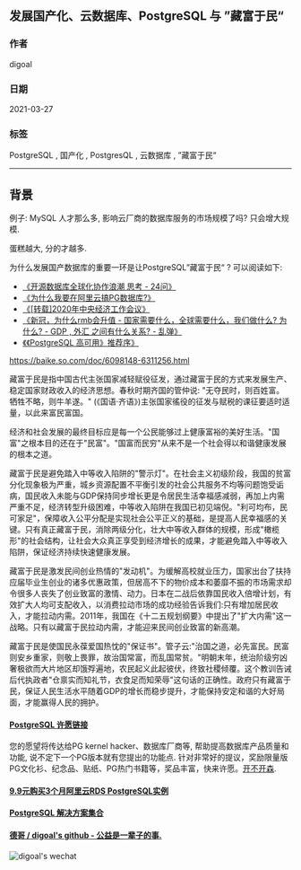 ## 发展国产化、云数据库、PostgreSQL 与 ”藏富于民“   
    
### 作者    
digoal    
    
### 日期    
2021-03-27     
    
### 标签    
PostgreSQL , 国产化 , PostgresQL , 云数据库 , ”藏富于民“   
    
----    
    
## 背景    
例子: MySQL 人才那么多, 影响云厂商的数据库服务的市场规模了吗? 只会增大规模.    
  
蛋糕越大, 分的才越多.  
  
为什么发展国产数据库的重要一环是让PostgreSQL”藏富于民“ ? 可以阅读如下:      
  
- [《开源数据库全球化协作浪潮 思考 - 24问》](../202101/20210120_02.md)        
- [《为什么我要在阿里云搞PG数据库?》](../202103/20210319_04.md)    
- [《[转载]2020年中央经济工作会议》](../202012/20201230_01.md)    
- [《新冠，为什么rmb会升值 - 国家需要什么，全球需要什么，我们做什么? 为什么? - GDP , 外汇 之间有什么关系?  - 乱弹》](../202101/20210118_04.md)    
- [《《PostgreSQL 高可用》推荐序》](../202103/20210327_04.md)    
   
https://baike.so.com/doc/6098148-6311256.html  
  
藏富于民是指中国古代主张国家减轻赋役征发，通过藏富于民的方式来发展生产、稳定国家财政收入的经济思想。春秋时期齐国的管仲说: "无夺民时，则百姓富。牺牲不略，则牛羊遂。" (《国语·齐语》)主张国家徭役的征发与赋税的课征要适时适量，以此来富民富国。  
  
经济和社会发展的最终目标应是每一个公民能够过上健康富裕的美好生活。"国富"之根本目的还在于"民富"。"国富而民穷"从来不是一个社会得以和谐健康发展的根本之道。  
  
藏富于民是避免踏入中等收入陷阱的"警示灯"。在社会主义初级阶段，我国的贫富分化现象极为严重，城乡资源配置不平衡引发的社会公共服务不均等问题饱受诟病，国民收入未能与GDP保持同步增长更是令居民生活幸福感减弱，再加上内需严重不足，经济转型升级困难，中等收入陷阱在我国已初见端倪。"利可均布，民可家足"，保障收入公平分配是实现社会公平正义的基础，是提高人民幸福感的关键。只有真正藏富于民，消除两级分化，壮大中等收入群体的规模，形成"橄榄形"的社会结构，让社会大众真正享受到经济增长的成果，才能避免踏入中等收入陷阱，保证经济持续快速健康发展。  
  
藏富于民是激发民间创业热情的"发动机"。为缓解高校就业压力，国家出台了扶持应届毕业生创业的诸多优惠政策，但居高不下的物价成本和萎靡不振的市场需求却令很多人丧失了创业致富的激情、动力。日本在二战后依靠国民收入倍增计划，有效扩大人均可支配收入，以消费拉动市场的成功经验告诉我们:只有增加居民收入，才能拉动内需。2011年，我国在《十二五规划纲要》中提出了"扩大内需"这一战略。只有以藏富于民拉动内需，才能迎来民间创业致富的新高潮。  
  
藏富于民是使国民永葆爱国热忱的"保证书"。管子云:"治国之道，必先富民。民富则安乡重家，则敬上畏罪，故治国常富，而乱国常贫。"明朝末年，统治阶级穷凶奢极欲而大片地区却饿殍遍地，农民起义此起彼伏，终致社稷倾覆。这个教训告诫后代执政者"仓禀实而知礼节，衣食足而知荣辱"这句话的正确性。政府只有藏富于民，保证人民生活水平随着GDP的增长而稳步提升，才能保持安定和谐的大好局面，才能赢得人民的拥护。  
  
  
#### [PostgreSQL 许愿链接](https://github.com/digoal/blog/issues/76 "269ac3d1c492e938c0191101c7238216")
您的愿望将传达给PG kernel hacker、数据库厂商等, 帮助提高数据库产品质量和功能, 说不定下一个PG版本就有您提出的功能点. 针对非常好的提议，奖励限量版PG文化衫、纪念品、贴纸、PG热门书籍等，奖品丰富，快来许愿。[开不开森](https://github.com/digoal/blog/issues/76 "269ac3d1c492e938c0191101c7238216").  
  
  
#### [9.9元购买3个月阿里云RDS PostgreSQL实例](https://www.aliyun.com/database/postgresqlactivity "57258f76c37864c6e6d23383d05714ea")
  
  
#### [PostgreSQL 解决方案集合](https://yq.aliyun.com/topic/118 "40cff096e9ed7122c512b35d8561d9c8")
  
  
#### [德哥 / digoal's github - 公益是一辈子的事.](https://github.com/digoal/blog/blob/master/README.md "22709685feb7cab07d30f30387f0a9ae")
  
  
![digoal's wechat](../pic/digoal_weixin.jpg "f7ad92eeba24523fd47a6e1a0e691b59")
  
